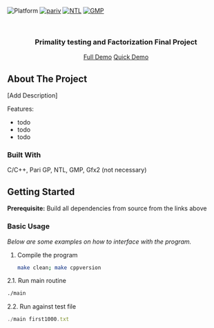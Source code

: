![Platform] [![pariv]][pari-url] [![NTL]][ntl-url] [![GMP]][gmp-url] 

<!-- PROJECT LOGO -->
<br />
<div align="center">

  <h3 align="center">Primality testing and Factorization Final Project</h3>

  <p align="center">
    <a href="https://drive.google.com/file/d/16_xObW7kn6OI4o_ZNZQqleFgk97sVQ6r/view?usp=share_link">Full Demo</a>
    <a href="https://drive.google.com/file/d/1HiVDiCXncjqIyc-thjU8CRO-01mWbdE3/view?usp=share_link">Quick Demo</a>
  </p>
</div>

<!-- ABOUT THE PROJECT -->
## About The Project

[Add Description]

Features:
* todo
* todo
* todo




### Built With

C/C++, Pari GP, NTL, GMP, Gfx2 (not necessary)




<!-- GETTING STARTED -->
## Getting Started

<b>Prerequisite:</b> Build all dependencies from source from the links above

### Basic Usage

_Below are some examples on how to interface with the program._

<p>

1. Compile the program
   ```sh
   make clean; make cppversion
   ```
2.1. Run main routine
   ```sh
   ./main
   ```
2.2. Run against test file
   ```js
   ./main first1000.txt
   ```
</p>




<!-- MARKDOWN LINKS & IMAGES -->
[Platform]: https://img.shields.io/badge/Platform-linux--64-blue
[pariv]: https://img.shields.io/badge/PARIGP-v2.15.1-brightgreen
[pari-url]: https://pari.math.u-bordeaux.fr/download.html
[GMP]: https://img.shields.io/badge/GMP-v6.2.0-brightgreen
[gmp-url]: https://gmplib.org/#DOWNLOAD
[NTL]: https://img.shields.io/badge/NTL-v11.5.1-brightgreen
[ntl-url]: https://libntl.org/doc/tour-gmp.html
